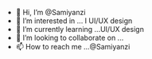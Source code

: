 - 👋 Hi, I’m @Samiyanzi
- 👀 I’m interested in ... I
UI/UX design
- 🌱 I’m currently learning ...UI/UX design
- 💞️ I’m looking to collaborate on ...
- 📫 How to reach me ...@Samiyanzi

<!---
Samiyanzi/Samiyanzi is a ✨ special ✨ repository because its `README.md` (this file) appears on your GitHub profile.
You can click the Preview link to take a look at your changes.
--->
